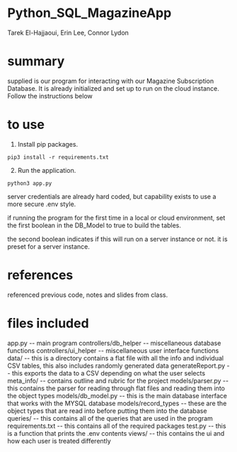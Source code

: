 # Python_SQL_MagazineApp
Tarek El-Hajjaoui, Erin Lee, Connor Lydon


# summary
supplied is our program for interacting with our Magazine Subscription Database. It is already initialized and set up to run on the cloud instance. Follow the instructions below 


# to use
1. Install pip packages.
```
pip3 install -r requirements.txt
```
2. Run the application.
```
python3 app.py
```

server credentials are already hard coded, but capability exists to use a more secure .env style.

if running the program for the first time in a local or cloud environment, set the first boolean in the DB_Model to true to build the tables.

the second boolean indicates if this will run on a server instance or not. it is preset for a server instance.

# references

referenced previous code, notes and slides from class.


# files included
app.py -- main program
controllers/db_helper -- miscellaneous database functions
controllers/ui_helper -- miscellaneous user interface functions
data/ -- this is a directory contains a flat file with all the info and individual CSV tables, this also includes randomly generated data
generateReport.py -- this exports the data to a CSV depending on what the user selects
meta_info/ -- contains outline and rubric for the project
models/parser.py -- this contains the parser for reading through flat files and reading them into the object types
models/db_model.py -- this is the main database interface that works with the MYSQL database
models/record_types -- these are the object types that are read into before putting them into the database
queries/ -- this contains all of the queries that are used in the program
requirements.txt -- this contains all of the required packages
test.py -- this is a function that prints the .env contents
views/ -- this contains the ui and how each user is treated differently
